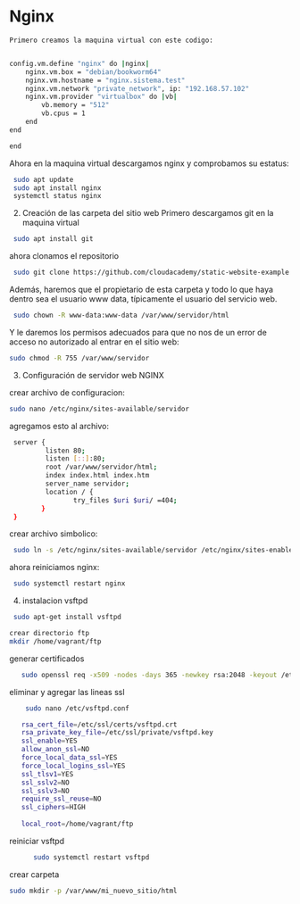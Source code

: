 # Nginx
    Primero creamos la maquina virtual con este codigo:

  ```bash Vagrant.configure("2") do |config|

  config.vm.define "nginx" do |nginx|
      nginx.vm.box = "debian/bookworm64"  
      nginx.vm.hostname = "nginx.sistema.test"
      nginx.vm.network "private_network", ip: "192.168.57.102"  
      nginx.vm.provider "virtualbox" do |vb|
          vb.memory = "512"  
          vb.cpus = 1  
      end
  end

end
```

Ahora en la maquina virtual descargamos nginx y comprobamos su estatus:

```bash  
 sudo apt update
 sudo apt install nginx
 systemctl status nginx
 ```


2. Creación de las carpeta del sitio web
Primero descargamos git en la maquina virtual
```bash  
 sudo apt install git
 ```

ahora clonamos el repositorio 

```bash  
 sudo git clone https://github.com/cloudacademy/static-website-example /var/www/servidor/html

 ```

  Además, haremos que el propietario de esta carpeta y todo lo que haya dentro sea el usuario www
data, típicamente el usuario del servicio web.

```bash  
 sudo chown -R www-data:www-data /var/www/servidor/html
```

Y le daremos los permisos adecuados para que no nos de un error de acceso no autorizado al entrar
 en el sitio web:

 ```bash  
 sudo chmod -R 755 /var/www/servidor
```

3. Configuración de servidor web NGINX

crear archivo de configuracion:
 
 ```bash  
 sudo nano /etc/nginx/sites-available/servidor
```

agregamos esto al archivo:

```bash  
 server {
         listen 80;
         listen [::]:80;
         root /var/www/servidor/html;
         index index.html index.htm 
         server_name servidor;
         location / {
                try_files $uri $uri/ =404;
        }
 }
```
 

crear archivo simbolico:
 
```bash  
 sudo ln -s /etc/nginx/sites-available/servidor /etc/nginx/sites-enabled/
```
 ahora reiniciamos nginx:
```bash  
 sudo systemctl restart nginx
```
 

4. instalacion vsftpd
```bash  
 sudo apt-get install vsftpd
```

```bash
crear directorio ftp
mkdir /home/vagrant/ftp
```

generar certificados
```bash
   sudo openssl req -x509 -nodes -days 365 -newkey rsa:2048 -keyout /etc/ssl/private/vsftpd.key -out /etc/ssl/certs/vsftpd.crt
```
eliminar y agregar las lineas ssl
```bash 
    sudo nano /etc/vsftpd.conf
```
```bash 
   rsa_cert_file=/etc/ssl/certs/vsftpd.crt
   rsa_private_key_file=/etc/ssl/private/vsftpd.key
   ssl_enable=YES
   allow_anon_ssl=NO
   force_local_data_ssl=YES
   force_local_logins_ssl=YES
   ssl_tlsv1=YES
   ssl_sslv2=NO
   ssl_sslv3=NO
   require_ssl_reuse=NO
   ssl_ciphers=HIGH
   
   local_root=/home/vagrant/ftp
```
   reiniciar vsftpd
```bash 
      sudo systemctl restart vsftpd
```

crear carpeta
```bash  
sudo mkdir -p /var/www/mi_nuevo_sitio/html
```